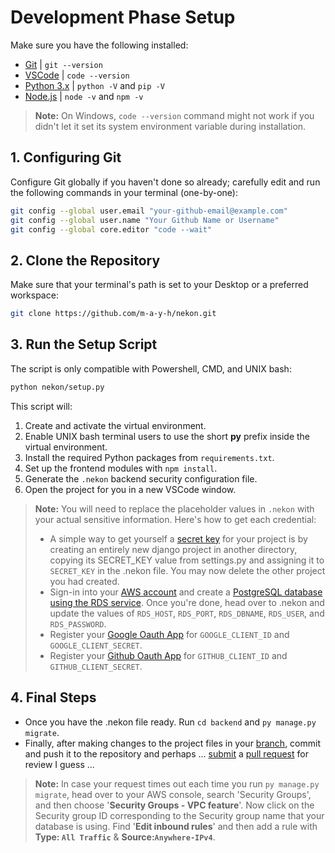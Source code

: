 # Development Phase Setup

Make sure you have the following installed:
- [Git](https://git-scm.com/downloads) | `git --version`
- [VSCode](https://code.visualstudio.com/download) | `code --version`
- [Python 3.x](https://www.python.org/downloads/) | `python -V` and `pip -V`
- [Node.js](https://nodejs.org/en/download/package-manager) | `node -v` and `npm -v`
> **Note:** On Windows, `code --version` command might not work if you didn't let it set its system environment variable during installation.
## 1. Configuring Git
Configure Git globally if you haven't done so already; carefully edit and run the following commands in your terminal (one-by-one):
```bash
git config --global user.email "your-github-email@example.com"
git config --global user.name "Your Github Name or Username"
git config --global core.editor "code --wait"
```

## 2. Clone the Repository
Make sure that your terminal's path is set to your Desktop or a preferred workspace:
```bash
git clone https://github.com/m-a-y-h/nekon.git
```

## 3. Run the Setup Script
The script is only compatible with Powershell, CMD, and UNIX bash:
```bash
python nekon/setup.py
```
This script will:
1. Create and activate the virtual environment.
2. Enable UNIX bash terminal users to use the short **py** prefix inside the virtual environment.
3. Install the required Python packages from `requirements.txt`.
4. Set up the frontend modules with `npm install`.
5. Generate the `.nekon` backend security configuration file.
6. Open the project for you in a new VSCode window.

> **Note:** You will need to replace the placeholder values in `.nekon` with your actual sensitive information. Here's how to get each credential:
> - A simple way to get yourself a [secret key](https://docs.djangoproject.com/en/3.1/ref/settings/#std:setting-SECRET_KEY) for your project is by creating an entirely new django project in another directory, copying its SECRET_KEY value from settings.py and assigning it to `SECRET_KEY` in the .nekon file. You may now delete the other project you had created.
> - Sign-in into your [AWS account](https://console.aws.amazon.com/console/home?nc2=h_ct&src=header-signin) and create a [PostgreSQL database using the RDS service](https://www.w3schools.com/django/django_db_create_aws_account.php). Once you're done, head over to .nekon and update the values of `RDS_HOST`, `RDS_PORT`, `RDS_DBNAME`, `RDS_USER`, and `RDS_PASSWORD`.
> - Register your [Google Oauth App](https://developers.google.com/identity/protocols/oauth2) for `GOOGLE_CLIENT_ID` and `GOOGLE_CLIENT_SECRET`.
> - Register your [Github Oauth App](https://github.com/settings/applications/new) for `GITHUB_CLIENT_ID` and `GITHUB_CLIENT_SECRET`.

## 4. Final Steps
- Once you have the .nekon file ready. Run `cd backend` and `py manage.py migrate`.
- Finally, after making changes to the project files in your [branch](https://www.w3schools.com/git/git_branch.asp), commit and push it to the repository and perhaps ... [submit](https://github.com/m-a-y-h/nekon/pulls) a [pull request](https://www.w3schools.com/git/git_remote_send_pull_request.asp) for review I guess ...

> **Note:** In case your request times out each time you run `py manage.py migrate`, head over to your AWS console, search 'Security Groups', and then choose '**Security Groups - VPC feature**'. Now click on the Security group ID corresponding to the Security group name that your database is using. Find '**Edit inbound rules**' and then add a rule with **Type: `All Traffic`** & **Source:`Anywhere-IPv4`**.
